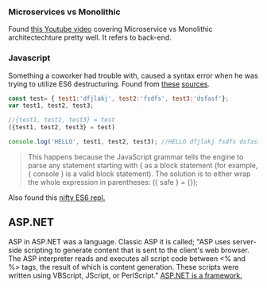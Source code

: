### Microservices vs Monolithic
Found [this Youtube video](https://www.youtube.com/watch?v=oRIYtOsAlzkv) covering Microservice vs Monolithic architectechture pretty well. It refers to back-end.

### Javascript
Something a coworker had trouble with, caused a syntax error when he was trying to utilize ES6 destructuring. Found from [these](https://hacks.mozilla.org/2015/05/es6-in-depth-destructuring/) [sources](http://exploringjs.com/es6/ch_destructuring.html).
```javascript
const test= { test1:'dfjlakj', test2:'fsdfs', test3:'dsfasf'};
var test1, test2, test3;

//{test1, test2, test3} = test
({test1, test2, test3} = test)

console.log('HELLO', test1, test2, test3); //HELLO dfjlakj fsdfs dsfasf
```
> This happens because the JavaScript grammar tells the engine to parse any statement starting with { as a block statement (for example, { console } is a valid block statement). The solution is to either wrap the whole expression in parentheses: ({ safe } = {});

Also found this [nifty ES6 repl.](https://es6console.com/ja0e4m0i/)

## ASP.NET

ASP in ASP.NET was a language. Classic ASP it is called; "ASP uses server-side scripting to generate content that is sent to the client's web browser. The ASP interpreter reads and executes all script code between <% and %> tags, the result of which is content generation. These scripts were written using VBScript, JScript, or PerlScript." [ASP.NET is a framework.](https://stackoverflow.com/questions/4208227/is-asp-net-a-scripting-language-or-a-framework)

